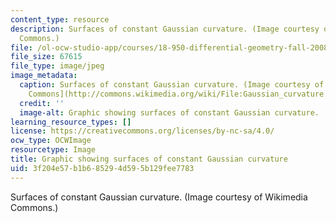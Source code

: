 ```yaml
---
content_type: resource
description: Surfaces of constant Gaussian curvature. (Image courtesy of Wikimedia
  Commons.)
file: /ol-ocw-studio-app/courses/18-950-differential-geometry-fall-2008/3f204e57b1b685294d595b129fee7783_18-950f08.jpg
file_size: 67615
file_type: image/jpeg
image_metadata:
  caption: Surfaces of constant Gaussian curvature. (Image courtesy of [Wikimedia
    Commons](http://commons.wikimedia.org/wiki/File:Gaussian_curvature.PNG).)
  credit: ''
  image-alt: Graphic showing surfaces of constant Gaussian curvature.
learning_resource_types: []
license: https://creativecommons.org/licenses/by-nc-sa/4.0/
ocw_type: OCWImage
resourcetype: Image
title: Graphic showing surfaces of constant Gaussian curvature
uid: 3f204e57-b1b6-8529-4d59-5b129fee7783
---
```

Surfaces of constant Gaussian curvature. (Image courtesy of Wikimedia Commons.)